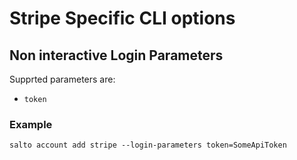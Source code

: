 # Stripe Specific CLI options

## Non interactive Login Parameters
Supprted parameters are:
* `token`

### Example
```
salto account add stripe --login-parameters token=SomeApiToken
```
